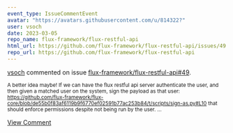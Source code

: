 ```yaml
---
event_type: IssueCommentEvent
avatar: "https://avatars.githubusercontent.com/u/814322?"
user: vsoch
date: 2023-03-05
repo_name: flux-framework/flux-restful-api
html_url: https://github.com/flux-framework/flux-restful-api/issues/49
repo_url: https://github.com/flux-framework/flux-restful-api
---
```


<a href='https://github.com/vsoch' target='_blank'>vsoch</a> commented on issue <a href='https://github.com/flux-framework/flux-restful-api/issues/49' target='_blank'>flux-framework/flux-restful-api#49</a>.

<small>A better idea maybe! If we can have the flux restful api server authenticate the user,  and then given a matched user on the system, sign the payload as that user: https://github.com/flux-framework/flux-core/blob/de55b0f83af6119b9f6770ef02591b77ac253b84/t/scripts/sign-as.py#L10 that should enforce permissions despite not being run by the user. ...</small>

<a href='https://github.com/flux-framework/flux-restful-api/issues/49' target='_blank'>View Comment</a>
